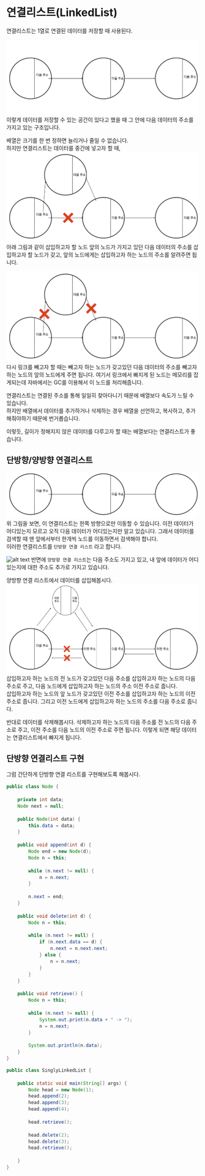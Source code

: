 # 연결리스트(LinkedList)
연결리스트는 1열로 연결된 데이터를 저장할 때 사용된다.

![alt text](image-2.png)
이렇게 데이터를 저장할 수 있는 공간이 있다고 했을 때 그 안에 다음 데이터의 주소를 가지고 있는 구조입니다.

배열은 크기를 한 번 정하면 늘리거나 줄일 수 없습니다. <br>
하지만 연결리스트는 데이터를 중간에 넣고자 할 때, 
![alt text](image-3.png)
아래 그림과 같이 삽입하고자 할 노드 앞의 노드가 가지고 있던 다음 데이터의 주소를 삽입하고자 할 노드가 갖고, 앞의 노드에게는 삽입하고자 하는 노드의 주소를 알려주면 됩니다.

![alt text](image-4.png)
다시 링크를 빼고자 할 때는 빼고자 하는 노드가 갖고있던 다음 데이터의 주소를 빼고자 하는 노드의 앞의 노드에게 주면 됩니다. 여기서 링크에서 빠지게 된 노드는 메모리를 잡게되는데 자바에서는 GC를 이용해서 이 노드를 처리해줍니다.

연결리스트는 연결된 주소를 통해 일일히 찾아다니기 때문에 배열보다 속도가 느릴 수 있습니다. <br>
하지만 배열에서 데이터를 추가하거나 삭제하는 경우 배열을 선언하고, 복사하고, 추가해줘야하기 때문에 번거롭습니다.

이렇듯, 길이가 정해지지 않은 데이터를 다루고자 할 때는 배열보다는 연결리스트가 좋습니다.

## 단방향/양방향 연결리스트
![alt text](image-6.png)
위 그림을 보면, 이 연결리스트는 한쪽 방향으로만 이동할 수 있습니다. 이전 데이터가 어디있는지 모르고 오직 다음 데이터가 어디있는지만 알고 있습니다. 그래서 데이터를 검색할 때 맨 앞에서부터 한개씩 노드를 이동하면서 검색해야 합니다. <br>
이러한 연결리스트를 `단방향 연결 리스트` 라고 합니다.

![alt text](<스크린샷 2024-11-13 10.26.29.png>)
반면에 `양방향 연결 리스트`는 다음 주소도 가지고 있고, 내 앞에 데이터가 어디있는지에 대한 주소도 추가로 가지고 있습니다. 

양방향 연결 리스트에서 데이터를 삽입해봅시다.
![alt text](image-8.png)
삽입하고자 하는 노드의 전 노드가 갖고있던 다음 주소를 삽입하고자 하는 노드의 다음 주소로 주고, 다음 노드에게 삽입하고자 하는 노드의 주소 이전 주소로 줍니다. <br>
삽입하고자 하는 노드의 앞 노드가 갖고있던 이전 주소를 삽입하고자 하는 노드의 이전 주소로 줍니다. 그리고 이전 노드에게 삽입하고자 하는 노드의 주소를 다음 주소로 줍니다.

반대로 데이터를 삭제해봅시다.
삭제하고자 하는 노드의 다음 주소를 전 노드의 다음 주소로 주고, 이전 주소를 다음 노드의 이전 주소로 주면 됩니다. 이렇게 되면 해당 데이터는 연결리스트에서 빠지게 됩니다.

## 단방향 연결리스트 구현
그럼 간단하게 단방향 연결 리스트를 구현해보도록 해봅시다.
~~~java
public class Node {

    private int data;
    Node next = null;

    public Node(int data) {
        this.data = data;
    }

    public void append(int d) {
        Node end = new Node(d);
        Node n = this;

        while (n.next != null) {
            n = n.next;
        }

        n.next = end;
    }

    public void delete(int d) {
        Node n = this;

        while (n.next != null) {
            if (n.next.data == d) {
                n.next = n.next.next;
            } else {
                n = n.next;
            }
        }
    }

    public void retrieve() {
        Node n = this;

        while (n.next != null) {
            System.out.print(n.data + " -> ");
            n = n.next;
        }

        System.out.println(n.data);
    }
}
~~~

~~~java
public class SinglyLinkedList {

    public static void main(String[] args) {
        Node head = new Node(1);
        head.append(2);
        head.append(3);
        head.append(4);

        head.retrieve();

        head.delete(2);
        head.delete(3);
        head.retrieve();

    }
}
~~~